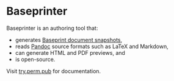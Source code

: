 Baseprinter 
===========

Baseprinter is an authoring tool that:

* generates [Baseprint document snapshots](https://perm.pub/HKSI5NPzMFmgRlb4Vboi71OTKYo),
* reads [Pandoc](https://pandoc.org) source formats such as LaTeX and Markdown,
* can generate HTML and PDF previews, and
* is open-source.

Visit [try.perm.pub](https://try.perm.pub/baseprinter/) for documentation.
